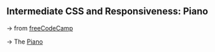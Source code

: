## Intermediate CSS and Responsiveness: Piano

&rarr; from [freeCodeCamp](https://www.freecodecamp.org/learn/2022/responsive-web-design/)

&rarr; The [Piano](https://fdromer.github.io/piano/)